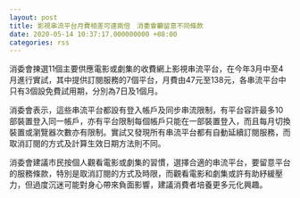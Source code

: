 ```yaml
---
layout: post
title: 影視串流平台月費相差可達兩倍　消委會籲留意不同條款
date: 2020-05-14 10:37:17.000000000 +08:00
categories: rss
---
```


消委會揀選11個主要供應電影或劇集的收費網上影視串流平台，在今年3月中至4月進行實試，其中提供訂閱服務的7個平台，月費由47元至138元，各串流平台中只有3個設免費試用期，分別為7日及1個月。

消委會表示，這些串流平台都設有登入帳戶及同步串流限制，有平台容許最多10部裝置登入同一帳戶，亦有平台限制每個帳戶只能在一部裝置登入，而且每月切換裝置或瀏覽器次數亦有限制。實試又發現所有串流平台都有自動延續訂閱服務，而取消訂閱的方式及計算生效日期方法則不同。

消委會建議市民按個人觀看電影或劇集的習慣，選擇合適的串流平台，要留意平台的服務條款，特別是取消訂閱的方式及時限，而觀看電影和劇集或許有助紓緩壓力，但過度沉迷可能對身心帶來負面影響，建議消費者培養更多元化興趣。
